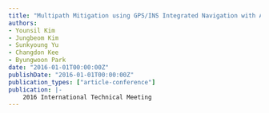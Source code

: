 ```yaml
---
title: "Multipath Mitigation using GPS/INS Integrated Navigation with Adaptive Kalman Filtering"
authors:
- Younsil Kim
- Jungbeom Kim
- Sunkyoung Yu
- Changdon Kee
- Byungwoon Park
date: "2016-01-01T00:00:00Z"
publishDate: "2016-01-01T00:00:00Z"
publication_types: ["article-conference"]
publication: |-
    2016 International Technical Meeting
---
```


